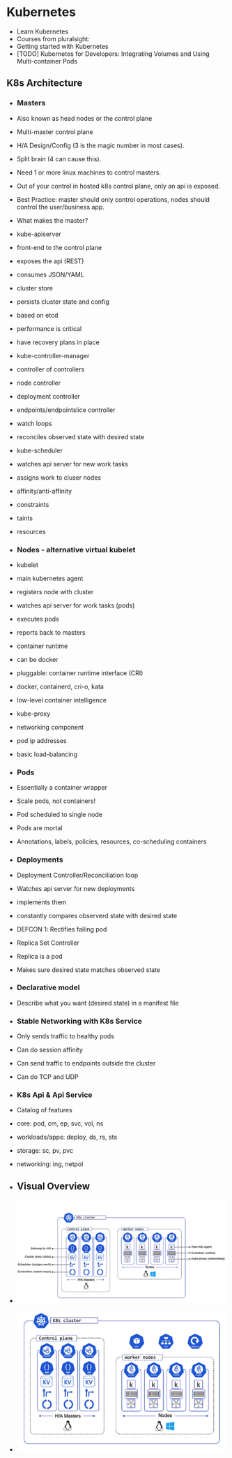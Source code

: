 # Kubernetes
- Learn Kubernetes
 - Courses from pluralsight:
  - Getting started with Kubernetes
  - [TODO] Kubernetes for Developers: Integrating Volumes and Using Multi-container Pods 

## K8s Architecture
- ### Masters
 - Also known as head nodes or the control plane
 - Multi-master control plane
 - H/A Design/Config (3 is the magic number in most cases).
 - Split brain (4 can cause this).
 - Need 1 or more linux machines to control masters.
 - Out of your control in hosted k8s control plane, only an api is exposed.
 - Best Practice: master should only control operations, nodes should control the user/business app.
 - What makes the master?
  - kube-apiserver
   - front-end to the control plane
   - exposes the api (REST)
   - consumes JSON/YAML
 - cluster store
  - persists cluster state and config
  - based on etcd 
  - performance is critical
  - have recovery plans in place
 - kube-controller-manager
  - controller of controllers
   - node controller
   - deployment controller
   - endpoints/endpointslice controller
  - watch loops
  - reconciles observed state with desired state
 - kube-scheduler
  - watches api server for new work tasks
  - assigns work to cluser nodes
   - affinity/anti-affinity
   - constraints
   - taints
   - resources
- ### Nodes - alternative virtual kubelet
 - kubelet
  - main kubernetes agent
  - registers node with cluster
  - watches api server for work tasks (pods)
  - executes pods
  - reports back to masters
 - container runtime
  - can be docker
  - pluggable: container runtime interface (CRI)
   - docker, containerd, cri-o, kata
  - low-level container intelligence
 - kube-proxy
  - networking component
  - pod ip addresses
  - basic load-balancing
- ### Pods
 - Essentially a container wrapper
 - Scale pods, not containers!
 - Pod scheduled to single node
 - Pods are mortal
 - Annotations, labels, policies, resources, co-scheduling containers
- ### Deployments
 - Deployment Controller/Reconciliation loop
  - Watches api server for new deployments
  - implements them
  - constantly compares observerd state with desired state
 - DEFCON 1: Rectifies failing pod
 - Replica Set Controller
 - Replica is a pod
 - Makes sure desired state matches observed state

- ### Declarative model
 - Describe what you want (desired state) in a manifest file

- ### Stable Networking with K8s Service
 - Only sends traffic to healthy pods
 - Can do session affinity
 - Can send traffic to endpoints outside the cluster
 - Can do TCP and UDP

- ### K8s Api & Api Service
 - Catalog of features
  - core: pod, cm, ep, svc, vol, ns
  - workloads/apps: deploy, ds, rs, sts
  - storage: sc, pv, pvc
  - networking: ing, netpol

- ## Visual Overview
 - ![](k8s.png)
 - ![](k8s2.png)